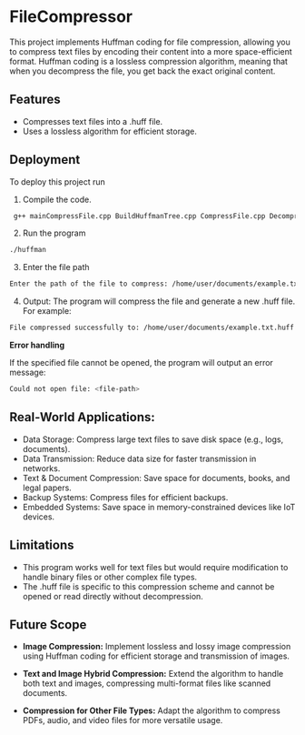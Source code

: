 
# FileCompressor

This project implements Huffman coding for file compression, allowing you to compress text files by encoding their content into a more space-efficient format. Huffman coding is a lossless compression algorithm, meaning that when you decompress the file, you get back the exact original content.


## Features

- Compresses text files into a .huff file.
- Uses a lossless algorithm for efficient storage.


## Deployment

To deploy this project run

1. Compile the code.
```bash
 g++ mainCompressFile.cpp BuildHuffmanTree.cpp CompressFile.cpp DecompressFile.cpp GenerateCode.cpp -o huffman
```

2. Run the program
```bash
./huffman
```

3. Enter the file path
```bash
Enter the path of the file to compress: /home/user/documents/example.txt
```

4. Output: The program will compress the file and generate a new .huff file. For example:
```bash
File compressed successfully to: /home/user/documents/example.txt.huff
```


**Error handling**

If the specified file cannot be opened, the program will output an error message:
```bash
Could not open file: <file-path>
```


## Real-World Applications:

- Data Storage: Compress large text files to save disk space (e.g., logs, documents).
- Data Transmission: Reduce data size for faster transmission in networks.
- Text & Document Compression: Save space for documents, books, and legal papers.
- Backup Systems: Compress files for efficient backups.
- Embedded Systems: Save space in memory-constrained devices like IoT devices.
## Limitations

- This program works well for text files but would require modification to handle binary files or other complex file types.
- The .huff file is specific to this compression scheme and cannot be opened or read directly without decompression.
## Future Scope


- **Image Compression:**
Implement lossless and lossy image compression using Huffman coding for efficient storage and transmission of images.
- **Text and Image Hybrid Compression:**
Extend the algorithm to handle both text and images, compressing multi-format files like scanned documents.

- **Compression for Other File Types:**
Adapt the algorithm to compress PDFs, audio, and video files for more versatile usage.

